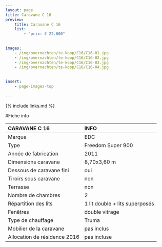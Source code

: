 ```yaml
---
layout: page
title: Caravane C 16
preview: 
    title: Caravane C 16
    list:
        - "prix: € 22.000"
        
        
images:
    - /img/overnachten/te-koop/C16/C16-01.jpg
    - /img/overnachten/te-koop/C16/C16-02.jpg
    - /img/overnachten/te-koop/C16/C16-03.jpg
    - /img/overnachten/te-koop/C16/C16-04.jpg
    
    
insert:
    - page-images-top
    
---
```


{% include links.md %}



#Fiche info

CARAVANE C 16               | INFO        | 
:---------------------------|:------------|
Marque                      |EDC               
Type                        |Freedom Super 900                   
Année de fabrication        |2011       
Dimensions caravane         |8,70x3,60 m
Dessous de caravane fini    |oui       
Tiroirs sous caravane       |non  
Terrasse                    |non 
Nombre de chambres          |2
Répartition des lits        |1 lit double + lits superposés
Fenêtres                    |double vitrage
Type de chauffage           |Truma
Mobilier de la caravane     |pas inclus
Allocation de résidence 2016|pas incluse
